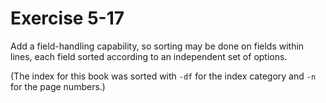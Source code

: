 # Exercise 5-17

Add a field-handling capability, so sorting may be done on fields within lines, each field sorted according to an independent set of options.

(The index for this book was sorted with `-df` for the index category and `-n` for the page numbers.)
